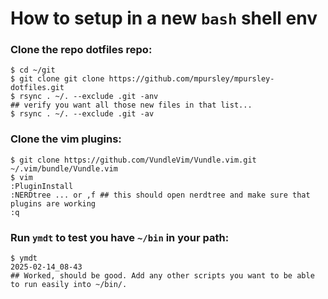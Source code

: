 # How to setup in a new `bash` shell env

### Clone the repo dotfiles repo:
```
$ cd ~/git
$ git clone git clone https://github.com/mpursley/mpursley-dotfiles.git
$ rsync . ~/. --exclude .git -anv
## verify you want all those new files in that list...
$ rsync . ~/. --exclude .git -av
```

### Clone the vim plugins:
```
$ git clone https://github.com/VundleVim/Vundle.vim.git ~/.vim/bundle/Vundle.vim
$ vim
:PluginInstall
:NERDtree ... or ,f ## this should open nerdtree and make sure that plugins are working
:q
```

### Run `ymdt` to test you have `~/bin` in your path:
```
$ ymdt
2025-02-14_08-43
## Worked, should be good. Add any other scripts you want to be able to run easily into ~/bin/.  
```
